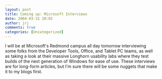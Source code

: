 ```yaml
---
layout: post
title: Coming up: Microsoft Interviews
date: 2004-03-31 20:02
author: jrj
comments: true
categories: [Uncategorized]
---
```

I will be at Microsoft's Redmond campus all day tomorrow interviewing some folks from the Developer Tools, Office, and Tablet PC teams, as well as taking a look at their massive Longhorn usability labs where they test builds of the next generation of Windows for ease of use. These interviews are for long-form articles, but I'm sure there will be some nuggets that make it to my blogs first.

